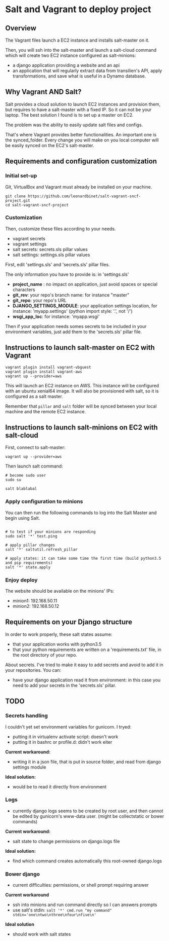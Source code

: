 # Salt and Vagrant to deploy project


## Overview
The Vagrant files launch a EC2 instance and installs salt-master on it.

Then, you will ssh into the salt-master and launch a salt-cloud command which will create two EC2 instance configured as salt-minions:
- a django application providing a website and an api
- an application that will regularly extract data from transilien's API, apply transformations, and save what is useful in a Dynamo database.

## Why Vagrant AND Salt?

Salt provides a cloud solution to launch EC2 instances and provision them, but requires to have a salt-master with a fixed IP. So it can not be your laptop. The best solution I found is to set up a master on EC2.

The problem was the ability to easily update salt files and configs.

That's where Vagrant provides better functionalities. An important one is the synced_folder. Every change you will make on you local computer will be easily synced on the EC2's salt-master.

## Requirements and configuration customization

### Initial set-up
Git, VirtualBox and Vagrant must already be installed on your machine.

```
git clone https://github.com/leonardbinet/salt-vagrant-sncf-project.git
cd salt-vagrant-sncf-project
```
### Customization
Then, customize these files according to your needs.
- vagrant secrets
- vagrant settings
- salt secrets: secrets.sls pillar values
- salt settings: settings.sls pillar values

First, edit 'settings.sls' and 'secrets.sls' pillar files.

The only information you have to provide is: in 'settings.sls'

- **project_name** : no impact on application, just avoid spaces or special characters
- **git_rev**: your repo's branch name: for instance "master"
- **git_repo**: your repo's URL
- **DJANGO_SETTINGS_MODULE**: your application settings location, for instance: 'myapp.settings' (python import style: '.', not '/')
- **wsgi_app_loc**: for instance: 'myapp.wsgi'

Then if your application needs somes secrets to be included in your environment variables, just add them to the 'secrets.sls' pillar file.

## Instructions to launch salt-master on EC2 with Vagrant

```
vagrant plugin install vagrant-vbguest
vagrant plugin install vagrant-aws
vagrant up --provider=aws
```

This will launch an EC2 instance on AWS. This instance will be configured with an ubuntu xenial64 image. It will also be provisioned with salt, so it is configured as a salt master.

Remember that `pillar` and `salt` folder will be synced between your local machine and the remote EC2 instance.

## Instructions to launch salt-minions on EC2 with salt-cloud
First, connect to salt-master:
```
vagrant up --provider=aws
```
Then launch salt command:
```
# become sudo user
sudo su

salt blablabal
```


### Apply configuration to minions
You can then run the following commands to log into the Salt Master and begin using Salt.
```

# to test if your minions are responding
sudo salt '*' test.ping

# apply pillar changes
salt '*' saltutil.refresh_pillar

# apply states: it can take some time the first time (build python3.5 and pip requirements)
salt '*' state.apply
```

### Enjoy deploy
The website should be available on the minions' IPs:
- minion1: 192.168.50.11
- minion2: 192.168.50.12

## Requirements on your Django structure
In order to work properly, these salt states assume:
- that your application works with python3.5
- that your python requirements are written on a 'requirements.txt' file, in the root directory of your repo.

About secrets. I've tried to make it easy to add secrets and avoid to add it in your repositories. You can:
- have your django application read it from environment: in this case you need to add your secrets in the 'secrets.sls' pillar.


## TODO

### Secrets handling
I couldn't yet set environment variables for gunicorn. I tryed:
- putting it in virtualenv activate script: doesn't work
- putting it in bashrc or profile.d: didn't work eiter

**Current workaround:**
- writing it in a json file, that is put in source folder, and read from django settings module

**Ideal solution:**
- would be to read it directly from environment

### Logs
- currently django logs seems to be created by root user, and then cannot be edited by gunicorn's www-data user. (might be collectstatic or bower commands)

**Current workaround:**
- salt state to change permissions on django.logs file

**Ideal solution:**
- find which command creates automatically this root-owned django.logs

### Bower django
- current difficulties: permissions, or shell prompt requiring answer

**Current workaround**
- ssh into minions and run command directly so I can answers prompts
- use salt's stdin: `salt '*' cmd.run "my command" stdin='one\ntwo\nthree\nfour\nfive\n'`

**Ideal solution**
- should work with salt states
